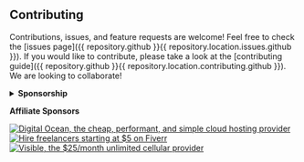 ## Contributing

Contributions, issues, and feature requests are welcome! Feel free to check the [issues page]({{ repository.github }}{{ repository.location.issues.github }}). If you would like to contribute, please take a look at the [contributing guide]({{ repository.github }}{{ repository.location.contributing.github }}). We are looking to collaborate!

<details>
<summary><b>Sponsorship</b></summary>
<br/>
<blockquote>
<br/>
Dear Beautiful, Awesome Person,<br/><br/>
{{ sponsorship.text }}
<br/><br/>Sincerely,<br/><br/>

**_{{ sponsorship.author }}_**<br/><br/>

</blockquote>

<a title="Support us on Open Collective" href="{{ profile_link.opencollective }}/{{ profile.opencollective }}" target="_blank">
  <img alt="Open Collective sponsors" src="https://img.shields.io/opencollective/sponsors/megabytelabs?logo=opencollective&label=OpenCollective&logoColor=white&style={{ badge_style }}" />
</a>
<a title="Support us on GitHub" href="{{ profile_link.github }}/{{ profile.github }}" target="_blank">
  <img alt="GitHub sponsors" src="https://img.shields.io/github/sponsors/{{ profile.github }}?label=GitHub%20sponsors&logo=github&style={{ badge_style }}" />
</a>
<a href="{{ profile_link.patreon }}/{{ profile.patreon }}" title="Support us on Patreon" target="_blank">
  <img alt="Patreon" src="https://img.shields.io/badge/Patreon-Support-052d49?logo=patreon&logoColor=white&style={{ badge_style }}" />
</a>

</details>

**Affiliate Sponsors**

[![Digital Ocean, the cheap, performant, and simple cloud hosting provider](https://web-platforms.sfo2.digitaloceanspaces.com/WWW/Badge%203.svg)](https://www.digitalocean.com/?refcode=751743d45e36&utm_campaign=Referral_Invite&utm_medium=Referral_Program&utm_source=badge)
[![Hire freelancers starting at $5 on Fiverr](https://gitlab.com/megabyte-labs/misc/assets/-/raw/master/png/fiverr.png)](http://www.fiverr.com/s2/2b9456ae92)
[![Visible, the $25/month unlimited cellular provider](https://gitlab.com/megabyte-labs/misc/assets/-/raw/master/png/visible.png)](https://www.visible.com/get/?3JMZG3W)
